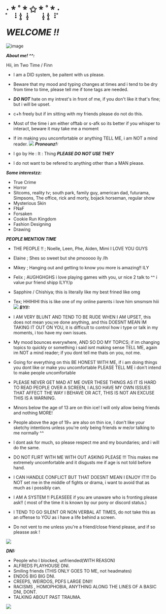 # ·͙   *̩̩͙  ˚̩̥̩̥  *̩̩̥͙   ✩   *̩̩̥͙  ˚̩̥̩̥  *̩̩͙   ‧͙

# *WELCOME !!*

![image](https://i.postimg.cc/SR9vHtns/IMG-6283.png)

***About me! ^^:***

Hii, im Two Time / Finn 
- I am a DID system, be paitent with us please.
- Beware that my mood and typing changes at times and i tend to be dry from time to time, please tell me if tone tags are needed.
- ***DO NOT*** hate on my intrest's in front of me, if you don't like it that's fine; but i will be upset.
- c+h freely but if im sitting with my friends please do not do this.
- Most of the time i am either offtab or s-afk so its better if you whisper to interact, beware it may take me a moment
- If im making you uncomfortable or anything TELL ME, i am NOT a mind reader.
![](https://i.postimg.cc/wThrVZK4/IMG-6285.png)
***Pronounz!:***

- I go by He : It : Thing ***PLEASE DO NOT USE THEY***
- I do not want to be refered to anything other than a MAN please.

 ***Some interestzz:***
 
 - True Crime
 - Horror
 - Sitcoms, reality tv; south park, family guy, american dad, futurama, Simpsons, The office, rick and morty, bojack horseman, regular show
 - Mysterious Skin
 - FNaF
 - Forsaken
 - Cookie Run Kingdom
 - Fashion Designing
 - Drawing
   
***PEOPLE MENTION TIME***

- THE PEOPLE !! ; Noelle, Leen, Phe, Aiden, Mimi I LOVE YOU GUYS
- Elaine ; Shes so sweet but she pmooooo ily /lh
- Mikey ; Hanging out and getting to know you more is amazing!! ILY
- Felix ; AUGHGHGHS i love playing games with you, ur nice 2 talk to ^^ i value pur friend shipp ILYY/p
- Sapphire / Chishiya; this is literally like my best frined like omg 
- Tex; HHIHIHI this is like one of my online parents i love him smsmsm hiii
![](https://i.postimg.cc/YCMsyRMr/IMG-6286.png)
***BYI!:***

- I AM VERY BLUNT AND TEND TO BE RUDE WHEN I AM UPSET, this does not mean you;ve done anything, and this DOESNT MEAN IM TAKING IT OUT ON YOU, it is difficult to control how i type or talk in my moments, i too have my own issues.
- My mood bounces everywhere, AND SO DO MY TOPICS; if im changing topics to quickly or something i said isnt making sense TELL ME, again im NOT a mind reader; if you dont tell me thats on you, not me.
- Going for everything on this BE HONEST WITH ME, if i am doing things you dont like or make you uncomfortable PLEASE TELL ME i don't intend to make people uncomfortable
- PLEASE NEVER GET MAD AT ME OVER THESE THINGS AS IT IS HARD TO READ PEOPLE OVER A SCREEN, I ALSO HAVE MY OWN ISSUES THAT AFFECT THE WAY I BEHAVE OR ACT, THIS IS NOT AN EXCUSE THIS IS A WARNING.
- Minors below the age of 13 are on thin ice! I will only allow being friends and nothing MORE!
- People above the age of 19+ are also on thin ice, I don't like your sketchy intentions unless you're only being friends w me/or talking to me normally ^^
- I dont ask for much, so please respect me and my boundaries; and i will do the same.
- DO NOT FLIRT WITH ME WITH OUT ASKING PLEASE !!! This makes me extremely uncomfortable and it disgusts me if age is not told before hand.
- I CAN HANDLE CONFLICT BUT THAT DOESNT MEAN I ENJOY IT!!! Do NOT set me in the middle of fights or drama, i want to avoid that as much as i possibly can.
- I AM A SYSTEM !! PLEASEEE if you are unaware who is fronting please ask!! ( most of the time it is known by our pony or discord status.)
- I TEND TO GO SILENT OR NON VERBAL AT TIMES, do not take this as an offense to YOU as i have a life behind a screen.
- Do not vent to me unless you're a friend/close friend please, and if so pleasse ask !

![](https://i.postimg.cc/wThrVZK4/IMG-6285.png)

***DNI:***

- People who I blocked, unfriended(WITH REASON)
- ALFREDS PLAYHOUSE DNI.
- Smiling friends (THIS ONLY GOES TO ME, not headmates)
- ENDOS BIG BIG DNI.
- CREEPS, WEIRDOS, PDFS LARGE DNI!!
- RACISMS , HOMOPHOBIA, ANYTHING ALONG THE LINES OF A BASIC DNI, DONT.
- TALKING ABOUT PAST TRAUMA.

![](https://i.postimg.cc/L5FTg4s9/IMG-6287.png)
